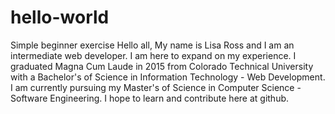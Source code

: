 # hello-world
Simple beginner exercise
Hello all,
My name is Lisa Ross and I am an intermediate web developer. I am here to expand on my experience. I graduated Magna Cum Laude in 2015 from Colorado Technical University with a Bachelor's of Science in Information Technology - Web Development. I am currently pursuing my Master's of Science in Computer Science - Software Engineering. I hope to learn and contribute here at github. 

